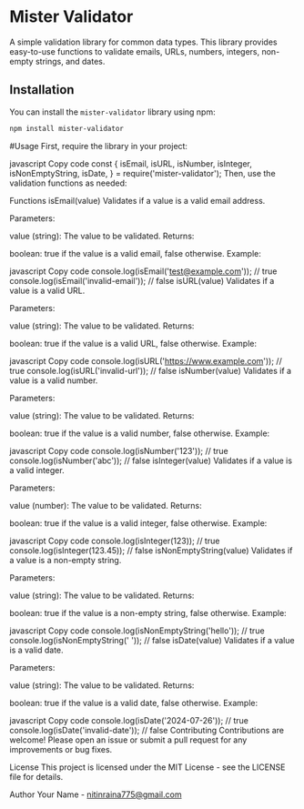 # Mister Validator

A simple validation library for common data types. This library provides easy-to-use functions to validate emails, URLs, numbers, integers, non-empty strings, and dates.

## Installation

You can install the `mister-validator` library using npm:

```bash
npm install mister-validator

```
#Usage
First, require the library in your project:

javascript
Copy code
const {
    isEmail,
    isURL,
    isNumber,
    isInteger,
    isNonEmptyString,
    isDate,
} = require('mister-validator');
Then, use the validation functions as needed:

Functions
isEmail(value)
Validates if a value is a valid email address.

Parameters:

value (string): The value to be validated.
Returns:

boolean: true if the value is a valid email, false otherwise.
Example:

javascript
Copy code
console.log(isEmail('test@example.com')); // true
console.log(isEmail('invalid-email')); // false
isURL(value)
Validates if a value is a valid URL.

Parameters:

value (string): The value to be validated.
Returns:

boolean: true if the value is a valid URL, false otherwise.
Example:

javascript
Copy code
console.log(isURL('https://www.example.com')); // true
console.log(isURL('invalid-url')); // false
isNumber(value)
Validates if a value is a valid number.

Parameters:

value (string): The value to be validated.
Returns:

boolean: true if the value is a valid number, false otherwise.
Example:

javascript
Copy code
console.log(isNumber('123')); // true
console.log(isNumber('abc')); // false
isInteger(value)
Validates if a value is a valid integer.

Parameters:

value (number): The value to be validated.
Returns:

boolean: true if the value is a valid integer, false otherwise.
Example:

javascript
Copy code
console.log(isInteger(123)); // true
console.log(isInteger(123.45)); // false
isNonEmptyString(value)
Validates if a value is a non-empty string.

Parameters:

value (string): The value to be validated.
Returns:

boolean: true if the value is a non-empty string, false otherwise.
Example:

javascript
Copy code
console.log(isNonEmptyString('hello')); // true
console.log(isNonEmptyString('  ')); // false
isDate(value)
Validates if a value is a valid date.

Parameters:

value (string): The value to be validated.
Returns:

boolean: true if the value is a valid date, false otherwise.
Example:

javascript
Copy code
console.log(isDate('2024-07-26')); // true
console.log(isDate('invalid-date')); // false
Contributing
Contributions are welcome! Please open an issue or submit a pull request for any improvements or bug fixes.

License
This project is licensed under the MIT License - see the LICENSE file for details.

Author
Your Name - nitinraina775@gmail.com

